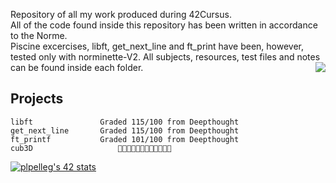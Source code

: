 Repository of all my work produced during 42Cursus.<br>
All of the code found inside this repository has been written in accordance to the Norme.<br>Piscine excercises, libft, get_next_line and ft_print have been, however, tested only with norminette-V2.
All subjects, resources, test files and notes can be found inside each folder. 
<img align="right" src="https://user-images.githubusercontent.com/56682470/110169135-8748f900-7df8-11eb-9a5c-adcbd039da29.png"><br>
## Projects
```
libft               Graded 115/100 from Deepthought
get_next_line       Graded 115/100 from Deepthought
ft_printf           Graded 101/100 from Deepthought
cub3D                   🚧🚧🚧🚧🚧🚧🚧🚧🚧🚧🚧🚧
```

[![plpelleg's 42 stats](https://badge42.herokuapp.com/api/stats/plpelleg)](https://github.com/JaeSeoKim/badge42)

